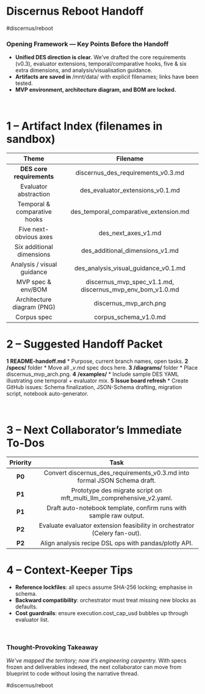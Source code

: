 # Discernus Reboot Handoff
#discernus/reboot
### Opening Framework — Key Points Before the Handoff
* **Unified DES direction is clear.** We’ve drafted the core requirements (v0.3), evaluator extensions, temporal/comparative hooks, five & six extra dimensions, and analysis/visualisation guidance.
* **Artifacts are saved in** /mnt/data/ with explicit filenames; links have been tested.
* **MVP environment, architecture diagram, and BOM are locked.**

⠀
# 1 – Artifact Index (filenames in sandbox)
| **Theme** | **Filename** |
|:-:|:-:|
| **DES core requirements** | discernus_des_requirements_v0.3.md |
| Evaluator abstraction | des_evaluator_extensions_v0.1.md |
| Temporal & comparative hooks | des_temporal_comparative_extension.md |
| Five next-obvious axes | des_next_axes_v1.md |
| Six additional dimensions | des_additional_dimensions_v1.md |
| Analysis / visual guidance | des_analysis_visual_guidance_v0.1.md |
| MVP spec & env/BOM | discernus_mvp_spec_v1.1.md, discernus_mvp_env_bom_v1.0.md |
| Architecture diagram (PNG) | discernus_mvp_arch.png |
| Corpus spec | corpus_schema_v1.0.md |

# 2 – Suggested Handoff Packet
**1** **README-handoff.md**
	* Purpose, current branch names, open tasks.
**2** **/specs/** folder
	* Move all *_v*.md spec docs here.
**3** **/diagrams/** folder
	* Place discernus_mvp_arch.png.
**4** **/examples/**
	* Include sample DES YAML illustrating one temporal + evaluator mix.
**5** **Issue board refresh**
	* Create GitHub issues: Schema finalization, JSON-Schema drafting, migration script, notebook auto-generator.

⠀
# 3 – Next Collaborator’s Immediate To-Dos
| **Priority** | **Task** |
|:-:|:-:|
| **P0** | Convert discernus_des_requirements_v0.3.md into formal JSON Schema draft. |
| **P1** | Prototype des migrate script on mft_multi_llm_comprehensive_v2.yaml. |
| **P1** | Draft auto-notebook template, confirm runs with sample raw output. |
| **P2** | Evaluate evaluator extension feasibility in orchestrator (Celery fan-out). |
| **P2** | Align analysis recipe DSL ops with pandas/plotly API. |

# 4 – Context-Keeper Tips
* **Reference lockfiles**: all specs assume SHA-256 locking; emphasise in schema.
* **Backward compatibility**: orchestrator must treat missing new blocks as defaults.
* **Cost guardrails**: ensure execution.cost_cap_usd bubbles up through evaluator list.

⠀
### Thought-Provoking Takeaway
*We’ve mapped the territory; now it’s engineering carpentry.* With specs frozen and deliverables indexed, the next collaborator can move from blueprint to code without losing the narrative thread.

#discernus/reboot
